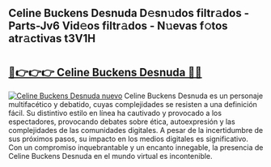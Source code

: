 ## Celine Buckens Desnuda D𝚎sn𝚞dos filtr𝚊dos - Parts-Jv6 Vid𝚎os filtr𝚊dos - N𝚞evas f𝚘tos atr𝚊ctivas t3V1H

# <h2><a href="http://mb83i4.tromn.icu/?c=Celine+Buckens+Desnuda">🔗👉👉👉 Celine Buckens Desnuda 🔗🔗</a></h2>

[![Celine Buckens Desnuda nuevo](https://i.imgur.com/pEAQMta.gif)](http://mb83i4.tromn.icu/?c=Celine+Buckens+Desnuda)
Celine Buckens Desnuda es un personaje multifacético y debatido, cuyas complejidades se resisten a una definición fácil.  Su distintivo estilo en línea ha cautivado y provocado a los espectadores, provocando debates sobre ética, autoexpresión y las complejidades de las comunidades digitales. A pesar de la incertidumbre de sus próximos pasos, su impacto en los medios digitales es significativo. Con un compromiso inquebrantable y un encanto innegable, la presencia de Celine Buckens Desnuda en el mundo virtual es incontenible.
